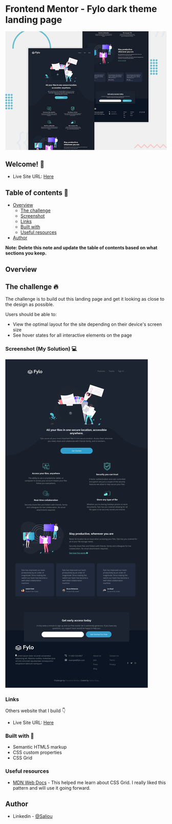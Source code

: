 # Frontend Mentor - Fylo dark theme landing page

![Design preview for the 3-column preview card component coding challenge](./design/desktop-preview.jpg)

## Welcome! 👋

- Live Site URL: [Here]( https://saliou1920.github.io/3-column-preview-card-component/)

## Table of contents 🙂

- [Overview](#overview)
  - [The challenge](#the-challenge)
  - [Screenshot](#screenshot)
  - [Links](#links)
  - [Built with](#built-with)
  - [Useful resources](#useful-resources)
- [Author](#author)

**Note: Delete this note and update the table of contents based on what sections you keep.**

## Overview

## The challenge 🔥

The challenge is to build out this landing page and get it looking as close to the design as possible.


Users should be able to: 

- View the optimal layout for the site depending on their device's screen size
- See hover states for all interactive elements on the page

### Screenshot (My Solution) 💻 

![](images/fylo_Desktop.png)
### Links

Others website that I build 👇

- Live Site URL: [Here]( https://saliou1920.github.io/Fylo-dark-theme-landing-page/)


### Built with 🧰 

- Semantic HTML5 markup
- CSS custom properties
- CSS Grid

### Useful resources

- [MDN Web Docs](https://developer.mozilla.org/en-US/docs/Web/CSS/CSS_Grid_Layout/Basic_Concepts_of_Grid_Layout) - This helped me learn about CSS Grid. I really liked this pattern and will use it going forward.


## Author 

- Linkedin - [@Saliou](https://www.linkedin.com/in/saliou-diop-527741112/)

